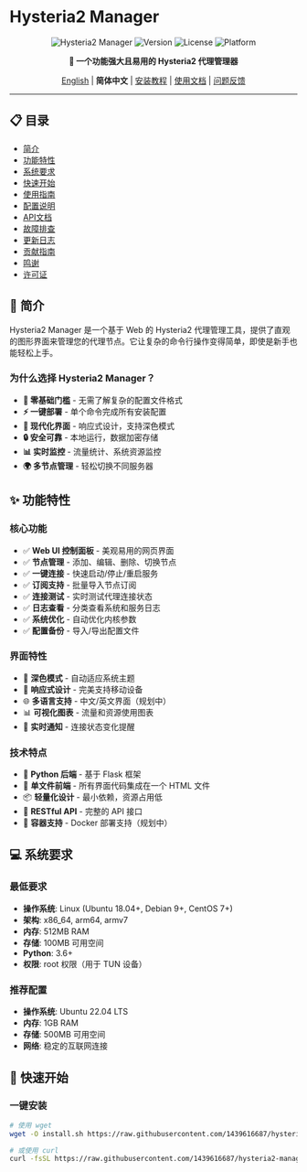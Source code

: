 # Hysteria2 Manager

<div align="center">

![Hysteria2 Manager](https://img.shields.io/badge/Hysteria2-Manager-blue?style=for-the-badge&logo=rocket)
![Version](https://img.shields.io/badge/version-1.0.0-green?style=for-the-badge)
![License](https://img.shields.io/badge/license-MIT-yellow?style=for-the-badge)
![Platform](https://img.shields.io/badge/platform-Linux-orange?style=for-the-badge&logo=linux)

**🚀 一个功能强大且易用的 Hysteria2 代理管理器**

[English](#) | **简体中文** | [安装教程](#快速开始) | [使用文档](#使用指南) | [问题反馈](https://github.com/yourusername/hysteria2-manager/issues)

</div>

---

## 📋 目录

- [简介](#-简介)
- [功能特性](#-功能特性)
- [系统要求](#-系统要求)
- [快速开始](#-快速开始)
- [使用指南](#-使用指南)
- [配置说明](#-配置说明)
- [API文档](#-api文档)
- [故障排查](#-故障排查)
- [更新日志](#-更新日志)
- [贡献指南](#-贡献指南)
- [鸣谢](#-鸣谢)
- [许可证](#-许可证)

## 🌟 简介

Hysteria2 Manager 是一个基于 Web 的 Hysteria2 代理管理工具，提供了直观的图形界面来管理您的代理节点。它让复杂的命令行操作变得简单，即使是新手也能轻松上手。

### 为什么选择 Hysteria2 Manager？

- **🎯 零基础门槛** - 无需了解复杂的配置文件格式
- **⚡ 一键部署** - 单个命令完成所有安装配置
- **🎨 现代化界面** - 响应式设计，支持深色模式
- **🔒 安全可靠** - 本地运行，数据加密存储
- **📊 实时监控** - 流量统计、系统资源监控
- **🌍 多节点管理** - 轻松切换不同服务器

## ✨ 功能特性

### 核心功能
- ✅ **Web UI 控制面板** - 美观易用的网页界面
- ✅ **节点管理** - 添加、编辑、删除、切换节点
- ✅ **一键连接** - 快速启动/停止/重启服务
- ✅ **订阅支持** - 批量导入节点订阅
- ✅ **连接测试** - 实时测试代理连接状态
- ✅ **日志查看** - 分类查看系统和服务日志
- ✅ **系统优化** - 自动优化内核参数
- ✅ **配置备份** - 导入/导出配置文件

### 界面特性
- 🎨 **深色模式** - 自动适应系统主题
- 📱 **响应式设计** - 完美支持移动设备
- 🌐 **多语言支持** - 中文/英文界面（规划中）
- 📊 **可视化图表** - 流量和资源使用图表
- 🔔 **实时通知** - 连接状态变化提醒

### 技术特点
- 🐍 **Python 后端** - 基于 Flask 框架
- 🎯 **单文件前端** - 所有界面代码集成在一个 HTML 文件
- 📦 **轻量化设计** - 最小依赖，资源占用低
- 🔄 **RESTful API** - 完整的 API 接口
- 🐳 **容器支持** - Docker 部署支持（规划中）

## 💻 系统要求

### 最低要求
- **操作系统**: Linux (Ubuntu 18.04+, Debian 9+, CentOS 7+)
- **架构**: x86_64, arm64, armv7
- **内存**: 512MB RAM
- **存储**: 100MB 可用空间
- **Python**: 3.6+
- **权限**: root 权限（用于 TUN 设备）

### 推荐配置
- **操作系统**: Ubuntu 22.04 LTS
- **内存**: 1GB RAM
- **存储**: 500MB 可用空间
- **网络**: 稳定的互联网连接

## 🚀 快速开始

### 一键安装

```bash
# 使用 wget
wget -O install.sh https://raw.githubusercontent.com/1439616687/hysteria2-manager/refs/heads/main/install.sh && sudo bash install.sh

# 或使用 curl
curl -fsSL https://raw.githubusercontent.com/1439616687/hysteria2-manager/refs/heads/main/install.sh | sudo bash
